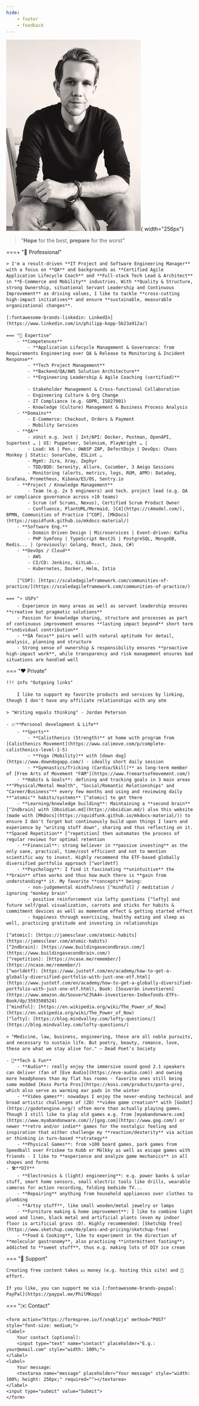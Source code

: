 ```yaml
---
hide:
    - footer
    - feedback
---
```


<script>
    document.querySelector(".md-content__inner h1").innerHTML = "👋 Hi, I'm Phil"
    // document.querySelector(".md-nav__list").remove()
    // var phil = '<img alt="Phil" src="../assets/img/phil.webp" style="width: 256px; box-shadow: 0 4px 8px 0 rgba(0, 0, 0, 0.2), 0 6px 20px 0 rgba(0, 0, 0, 0.19); margin: 20px">'
    // document.querySelector(".md-sidebar").style["width"] = "304px"
    // var sidebar = document.querySelector(".md-sidebar__scrollwrap")
    // sidebar.innerHTML += phil
</script>

![Phil](assets/img/phil.webp){ width="256px"}

> "**Hope** for the best, **prepare** for the worst"

===+ "💼 Professional"

    > I'm a result-driven **IT Project and Software Engineering Manager** with a focus on **QA** and backgrounds as **Certified Agile Application Lifecycle Coach** and **Full-stack Tech Lead & Architect** in **E-Commerce and Mobility** industries. With **Quality & Structure, strong Ownership, situational Servant Leadership and Continuous Improvement** as driving values, I like to tackle **cross-cutting high-impact initiatives** and ensure **sustainable, measurable organizational changes**.

    [:fontawesome-brands-linkedin: LinkedIn](https://www.linkedin.com/in/philipp-kopp-5b23a912a/)

    === "🧠 Expertise"
        - **Competences**
            - **Application Lifecycle Management & Governance: from Requirements Engineering over QA & Release to Monitoring & Incident Response**
            - **Tech Project Management**
            - **Backend/QA/AWS Solution Architecture**
            - **Engineering Leadership & Agile Coaching (certified)**

            - Stakeholder Management & Cross-functional Collaboration
            - Engineering Culture & Org Change
            - IT Compliance (e.g. GDPR, ISO27001)
            - Knowledge (Culture) Management & Business Process Analysis
        - **Domains**
            - E-Commerce: Checkout, Orders & Payment
            - Mobility Services
        - **QA** 
            - xUnit e.g. Jest | Int/API: Docker, Postman, OpenAPI, Supertest … | UI: Puppeteer, Selenium, PlayWright … | 
            - Load: k6 | Pen.: OWASP ZAP, DefectDojo | DevOps: Chaos Monkey | Static: SonarCube, ESLint …
            - Mgmt: Jira, Xray, Zephyr
            - TDD/BDD: Serenity, Allure, Cucumber, 3 Amigo Sessions
            - Monitoring (alerts, metrics, logs, RUM, APM): Datadog, Grafana, Prometheus, Kibana/ES/OS, Sentry.io
        - **Project / Knowledge Management** 
            - Team (e.g. 2x 5 engineers) and tech. project lead (e.g. QA or compliance governance across >10 teams)
            - Scrum (of Scrums, Nexus), Certified Scrum Product Owner
            - Confluence, PlantUML/Mermaid, [C4](https://c4model.com/), BPMN, Communities of Practice [^COP], [MkDocs](https://squidfunk.github.io/mkdocs-material/)
        - **Software Eng.**
            - Domain Driven Design | Microservices | Event-driven: Kafka
            - PHP Symfony | TypeScript NestJS | PostgreSQL, MongoDB, Redis... | (previously: Golang, React, Java, C#)
        - **DevOps / Cloud**
            - AWS
            - CI/CD: Jenkins, GitLab... 
            - Kubernetes, Docker, Helm, Istio

        [^COP]: [https://scaledagileframework.com/communities-of-practice/](https://scaledagileframework.com/communities-of-practice/)

    === "⭐ USPs"
        - Experience in many areas as well as servant leadership ensures **creative but pragmatic solutions**
        - Passion for knowledge sharing, structure and processes as part of continuous improvement ensures **lasting impact beyond** short term **individual contribution**
        - **QA focus** pairs well with natural aptitude for detail, analysis, planning and structure
        - Strong sense of ownership & responsibility ensures **proactive high-impact work**, while transparency and risk management ensures bad situations are handled well

=== "❤️ Private"

    !!! info "Outgoing links"

        I like to support my favorite products and services by linking, though I don't have any affiliate relationships with any atm

    > "Writing equals thinking" - Jordan Peterson

    - 📈**Personal development & Life**
        - **Sports**
            - **Calisthenics (Strength)** at home with program from [Calisthenics Movement](https://www.calimove.com/p/complete-calisthenics-level-1-5)
            - **Yoga (Mobility)** with [down dog](https://www.downdogapp.com/) - ideally short daily session
            - **Gymnastics/Tricking (Cardio/Skill)** as long-term member of [Free Arts of Movement "FAM"](https://www.freeartsofmovement.com/)
        - **Habits & Goals**: defining and tracking goals in 3 main areas **"Physical/Mental Health", "Social/Romantic Relationships" and "Career/Business"** every few months and using and reviewing daily **"atomic"* habits/systems** [^atomic] to get there        
        - **Learning/knowledge building**: Maintaining a **second brain** [^2ndbrain] with [Obsidian.md](https://obsidian.md/) also this website (made with [MkDocs](https://squidfunk.github.io/mkdocs-material/)) to ensure I don't forget but continuously build upon things I learn and experience by "writing stuff down", sharing and thus reflecting on it. **Spaced Repetition** [^repetition] then automates the process of regular reviews for optimal retention
        - **Financial**: strong believer in **passive investing** as the only sane, practical, time/cost efficient and not to mention scientific way to invest. Highly recommend the ETF-based globally diversified portfolio approach [^worldetf]
        - **Psychology**: I find it fascinating **unintuitive** the **brain** often works and thus how much there is **gain from understanding** it. My favorite **concepts** being:
            - non-judgemental mindfulness [^mindful] / meditation / ignoring "monkey brain"
            - positive reinforcement via lofty questions [^lofty] and future self/goal visualization, carrots and sticks for habits & commitment devices as well as momentum effect & getting started effect
            - happiness through exercising, healthy eating and sleep as well, practicing gratitude and investing in relationships
    
    [^atomic]: [https://jamesclear.com/atomic-habits](https://jamesclear.com/atomic-habits)
    [^2ndbrain]: [https://www.buildingasecondbrain.com/](https://www.buildingasecondbrain.com/)
    [^repetition]: [https://ncase.me/remember/](https://ncase.me/remember/)
    [^worldetf]: [https://www.justetf.com/en/academy/how-to-get-a-globally-diversified-portfolio-with-just-one-etf.html](https://www.justetf.com/en/academy/how-to-get-a-globally-diversified-portfolio-with-just-one-etf.html), Book: [Souverän investieren](https://www.amazon.de/Souver%C3%A4n-investieren-Indexfonds-ETFs-Book/dp/3593508524)
    [^mindful]: [https://en.wikipedia.org/wiki/The_Power_of_Now](https://en.wikipedia.org/wiki/The_Power_of_Now)
    [^lofty]: [https://blog.mindvalley.com/lofty-questions/](https://blog.mindvalley.com/lofty-questions/)

    > "Medicine, law, business, engineering, these are all noble pursuits, and necessary to sustain life. But poetry, beauty, romance, love, these are what we stay alive for." ― Dead Poet’s Society
    
    - 🎲**Tech & Fun**
        - **Audio**: really enjoy the immersive sound good 2.1 speakers can deliver (fan of [Eve Audio](https://eve-audio.com)) and owning more headphones than my flat has rooms - favorite ones still being some modded [Koss Porta Pros](https://koss.com/products/porta-pro), which also serve as warming ear pads in the winter
        - **Video games**: nowadays I enjoy the never-ending technical and broad artistic challenges of (2D) **video game creation** with [Godot](https://godotengine.org/) often more than actually playing games. Though I still like to play old games e.g. from [myabandonware.com](https://www.myabandonware.com/)/[gog.com](https://www.gog.com/) or newer **retro and/or indie** games for the nostalgic feeling and inspiration that either challenge my **reaction/dexterity** via action or thinking in turn-based **strategy**
        - **Physical Games**: from >100 board games, park games from Speedball over Frisbee to Kubb or Mölkky as well as escape games with friends - I like to **experience and analyze game mechanics** in all shapes and forms
    - 🛠️**DIY**
        - **Electronics & (light) engineering**: e.g. power banks & solar stuff, smart home sensors, small electric tools like drills, wearable cameras for action recording, folding bedside TV...
        - **Repairing** anything from household appliances over clothes to plumbing
        - **Artsy stuff**, like small wooden/metal jewelry or lamps
        - **Furniture making & home improvement**: I like to combine light wood and linen, black metal and artificial plants (even my indoor floor is artificial grass :D). Highly recommended: [SketchUp free](https://www.sketchup.com/de/plans-and-pricing/sketchup-free)
        - **Food & Cooking**, like to experiment in the direction of **molecular gastronomy**, also practising **intermittent fasting**; addicted to **sweet stuff**, thus e.g. making lots of DIY ice cream

=== "🙏 Support"

    Creating free content takes 💵 money (e.g. hosting this site) and 💪 effort.

    If you like, you can support me via [:fontawesome-brands-paypal: PayPal](https://paypal.me/PhilMKopp)

=== "✉️ Contact"

    <form action="https://formspree.io/f/xnqklzja" method="POST" style="font-size: medium;">
    <label>
        Your contact (optional):
        <input type="text" name="contact" placeholder="E.g.: your@email.com" style="width: 100%;">
    </label>
    <label>
        Your message:
        <textarea name="message" placeholder="Your message" style="width: 100%; height: 256px;" required=""></textarea>
    </label>
    <input type="submit" value="Submit">
    </form>
